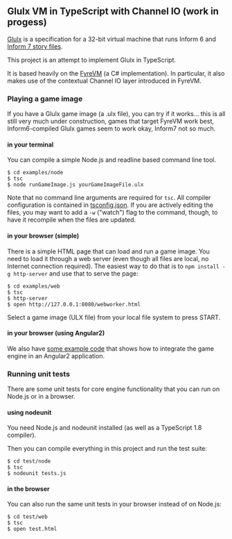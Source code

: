 ## Glulx VM in TypeScript with Channel IO (work in progess)

[Glulx](http://en.wikipedia.org/wiki/Glulx) is a specification for a 32-bit virtual machine that runs Inform 6 and [Inform 7 story files](http://inform7.com).

This project is an attempt to implement Glulx in TypeScript.

It is based heavily on the [FyreVM](https://github.com/ChicagoDave/FyreVM) (a C# implementation). In particular, it also makes use of the contextual Channel IO layer introduced in FyreVM.

### Playing a game image

If you have a Glulx game image (a .ulx file), you can try if it works... this is all still very much under construction, games that target FyreVM work best, Inform6-compiled Glulx games seem to work okay, Inform7 not so much.

#### in your terminal

You can compile a simple Node.js and readline based command line tool.

    $ cd examples/node
    $ tsc
    $ node runGameImage.js yourGameImageFile.ulx
    
 Note that no command line arguments are required for `tsc`. All compiler configuration is contained in [tsconfig.json](tsconfig.json). If you are actively editing the files, you may want to add a `-w` ("watch") flag to the command, though, to have it recompile when the files are updated.   

#### in your browser (simple)

There is a simple HTML page that can load and run a game image. You need to load it through a web server (even though all files are local, no Internet connection required). The easiest way to do that is to `npm install -g http-server` and use that to serve the page:

    $ cd examples/web
    $ tsc
    $ http-server
    $ open http://127.0.0.1:8080/webworker.html
    
Select a game image (ULX file) from your local file system to press START. 

#### in your browser (using Angular2)

We also have [some example code](example/web/angular2/README.md) that shows how to integrate the game engine in an Angular2 application.



### Running unit tests


There are some unit tests for core engine functionality that you can run on Node.js or in a browser.

#### using nodeunit

You need Node.js and nodeunit installed (as well as a TypeScript 1.8 compiler).

Then you can compile everything in this project and run the test suite:

    $ cd test/node
    $ tsc  
    $ nodeunit tests.js 
   

#### in the browser


You can also run the same unit tests in your browser instead of on Node.js:

    $ cd test/web
    $ tsc
    $ open test.html
 